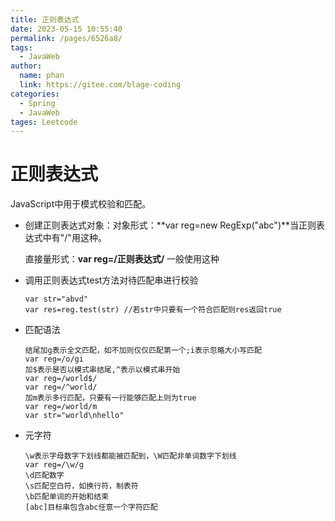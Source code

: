 ```yaml
---
title: 正则表达式
date: 2023-05-15 10:55:40
permalink: /pages/6526a8/
tags: 
  - JavaWeb
author: 
  name: phan
  link: https://gitee.com/blage-coding
categories: 
  - Spring
  - JavaWeb
tages: Leetcode
---
```

# 正则表达式

JavaScript中用于模式校验和匹配。

- 创建正则表达式对象：对象形式：**var reg=new RegExp("abc")**当正则表达式中有"/"用这种。

  直接量形式：**var reg=/正则表达式/**  一般使用这种

- 调用正则表达式test方法对待匹配串进行校验

  ```
  var str="abvd"
  var res=reg.test(str) //若str中只要有一个符合匹配则res返回true
  ```

- 匹配语法

  ```
  结尾加g表示全文匹配，如不加则仅仅匹配第一个;i表示忽略大小写匹配
  var reg=/o/gi
  加$表示是否以模式串结尾,^表示以模式串开始
  var reg=/world$/
  var reg=/^world/
  加m表示多行匹配，只要有一行能够匹配上则为true
  var reg=/world/m
  var str="world\nhello"
  ```

- 元字符

  ```
  \w表示字母数字下划线都能被匹配到，\W匹配非单词数字下划线
  var reg=/\w/g
  \d匹配数字
  \s匹配空白符，如换行符，制表符
  \b匹配单词的开始和结束
  [abc]目标串包含abc任意一个字符匹配
  ```

  

# 